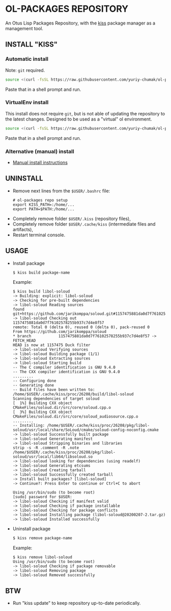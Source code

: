 OL-PACKAGES REPOSITORY
======================

An Otus Lisp Packages Repository, with the [kiss](https://k1sslinux.org/package-manager) package manager as a management tool.


INSTALL "KISS"
--------------

### Automatic install

Note: `git` required.
```bash
source <(curl -fsSL https://raw.githubusercontent.com/yuriy-chumak/ol-packages/master/install.sh)
```

Paste that in a shell prompt and run.

### VirtualEnv install

This install does not require `git`, but is not able of updating the repository to the latest changes.
Designed to be used as a "virtual" ol environment.

```bash
source <(curl -fsSL https://raw.githubusercontent.com/yuriy-chumak/ol-packages/master/install-venv.sh)
```

Paste that in a shell prompt and run.

### Alternative (manual) install

- [Manual install instructions](install-manual.md)

UNINSTALL
---------

- Remove next lines from the `$USER/.bashrc` file:
  ```
  # ol-packages repo setup
  export KISS_PATH=:/home/...
  export PATH=$PATH:/home/...
  ```
- Completely remove folder `$USER/.kiss` (repository files),
- Completely remove folder `$USER/.cache/kiss` (intermediate files and artifacts),
- Restart terminal console.


USAGE
-----

- Install package
  ```bash
  $ kiss build package-name
  ```

  Example:
  ```
  $ kiss build libol-soloud
  -> Building: explicit: libol-soloud
  -> Checking for pre-built dependencies
  -> libol-soloud Reading sources
  found git+https://github.com/jarikomppa/soloud.git#1157475881da0d7f76102578255b937c7d4e8f57
  -> libol-soloud Checking out 1157475881da0d7f76102578255b937c7d4e8f57
  remote: Total 0 (delta 0), reused 0 (delta 0), pack-reused 0
  From https://github.com/jarikomppa/soloud
  * branch            1157475881da0d7f76102578255b937c7d4e8f57 -> FETCH_HEAD
  HEAD is now at 1157475 Duck filter
  -> libol-soloud Verifying sources
  -> libol-soloud Building package (1/1)
  -> libol-soloud Extracting sources
  -> libol-soloud Starting build
  -- The C compiler identification is GNU 9.4.0
  -- The CXX compiler identification is GNU 9.4.0
  .........
  -- Configuring done
  -- Generating done
  -- Build files have been written to: /home/$USER/.cache/kiss/proc/26208/build/libol-soloud
  Scanning dependencies of target soloud
  [  1%] Building CXX object CMakeFiles/soloud.dir/src/core/soloud.cpp.o
  [  3%] Building CXX object CMakeFiles/soloud.dir/src/core/soloud_audiosource.cpp.o
  .........
  -- Installing: /home/$USER/.cache/kiss/proc/26208/pkg/libol-soloud/usr/local/share/SoLoud/cmake/soloud-config-noconfig.cmake
  -> libol-soloud Successfully built package
  -> libol-soloud Generating manifest
  -> libol-soloud Stripping binaries and libraries
  strip -s -R .comment -R .note /home/$USER/.cache/kiss/proc/26208/pkg/libol-soloud/usr/local/lib64/libsoloud.so
  -> libol-soloud looking for dependencies (using readelf)
  -> libol-soloud Generating etcsums
  -> libol-soloud Creating tarball
  -> libol-soloud Successfully created tarball
  -> Install built packages? [libol-soloud]
  -> Continue?: Press Enter to continue or Ctrl+C to abort

  Using /usr/bin/sudo (to become root)
  [sudo] password for $USER:
  -> libol-soloud Checking if manifest valid
  -> libol-soloud Checking if package installable
  -> libol-soloud Checking for package conflicts
  -> libol-soloud Installing package (libol-soloud@20200207-2.tar.gz)
  -> libol-soloud Installed successfully
  ```

- Uninstall package
  ```bash
  $ kiss remove package-name
  ```

  Example:
  ```
  $ kiss remove libol-soloud
  Using /usr/bin/sudo (to become root)
  -> libol-soloud Checking if package removable
  -> libol-soloud Removing package
  -> libol-soloud Removed successfully
  ```

BTW
---

* Run "kiss update" to keep repository up-to-date periodically.
